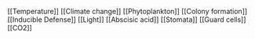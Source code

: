 [[Temperature]]
[[Climate change]]
[[Phytoplankton]]
[[Colony formation]]
[[Inducible Defense]]
[[Light]]
[[Abscisic acid]]
[[Stomata]]
[[Guard cells]]
[[CO2]]
